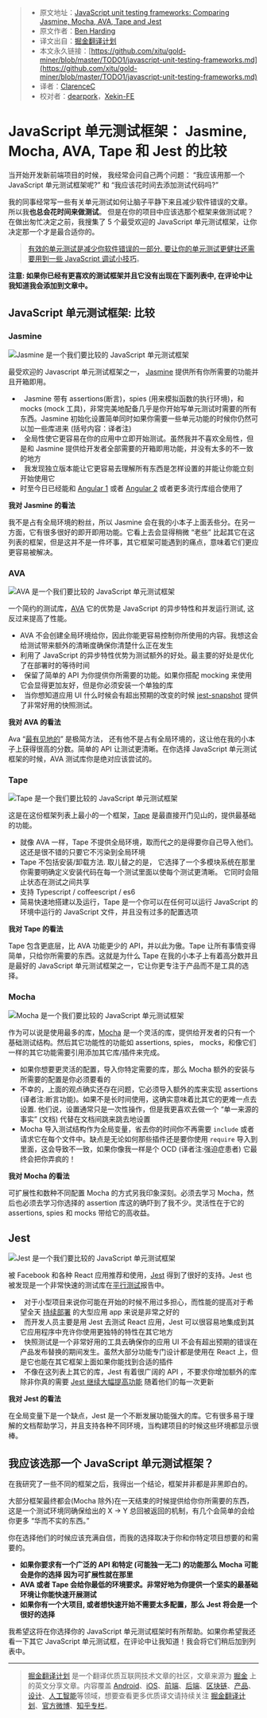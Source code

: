 > * 原文地址：[JavaScript unit testing frameworks: Comparing Jasmine, Mocha, AVA, Tape and Jest](https://raygun.com/blog/javascript-unit-testing-frameworks/)
> * 原文作者：[Ben Harding](https://raygun.com/blog/javascript-unit-testing-frameworks/)
> * 译文出自：[掘金翻译计划](https://github.com/xitu/gold-miner)
> * 本文永久链接：[https://github.com/xitu/gold-miner/blob/master/TODO1/javascript-unit-testing-frameworks.md](https://github.com/xitu/gold-miner/blob/master/TODO1/javascript-unit-testing-frameworks.md)
> * 译者：[ClarenceC](https://fe2x.cc)
> * 校对者：[dearpork](https://github.com/Usey95)，[Xekin-FE](https://github.com/Xekin-FE)

# JavaScript 单元测试框架： Jasmine, Mocha, AVA, Tape 和 Jest 的比较

当开始开发新前端项目的时候， 我经常会问自己两个问题： “我应该用那一个 JavaScript 单元测试框架呢?” 和 “我应该花时间去添加测试代码吗?”

我的同事经常写一些有关单元测试如何让脑子平静下来且减少软件错误的文章。 所以我**也总会花时间来做测试**。 但是在你的项目中应该选那个框架来做测试呢？ 在做出匆忙决定之前，我搜集了 5 个最受欢迎的 JavaScript 单元测试框架，让你决定那一个才是最合适你的。

> [有效的单元测试是减少你软件错误的一部分. 要让你的单元测试更健壮还需要用到一些 JavaScript 调试小技巧](https://raygun.com/javascript-debugging-tips)。

**注意: 如果你已经有更喜欢的测试框架并且它没有出现在下面列表中, 在评论中让我知道我会添加到文章中。**

## JavaScript 单元测试框架: 比较

### Jasmine

![Jasmine 是一个我们要比较的 JavaScript 单元测试框架](https://raygun.com/blog/wp-content/uploads/2017/05/Front-end-development-frameworks.png "Jasmine logo - behavior driven JavaScript")

最受欢迎的 Javascript 单元测试框架之一， [Jasmine](https://jasmine.github.io/) 提供所有你所需要的功能并且开箱即用。

*   Jasmine 带有 assertions(断言)，spies (用来模拟函数的执行环境)，和 mocks (mock 工具)，非常完美地配备几乎是你开始写单元测试时需要的所有东西。Jasmine 初始化设置简单同时如果你需要一些单元功能的时候你仍然可以加一些库进来 (括号内容：译者注)
*   全局性使它更容易在你的应用中立即开始测试。虽然我并不喜欢全局性，但是和 Jasmine 提供给开发者全部需要的开箱即用功能，并没有太多的不一致的地方
*   我发现独立版本能让它更容易去理解所有东西是怎样设置的并能让你能立刻开始使用它
*   时至今日已经能和 [Angular 1](https://docs.angularjs.org/guide/unit-testing) 或者 [Angular 2](https://docs.angularjs.org/guide/unit-testing) 或者更多流行库组合使用了

**我对 Jasmine 的看法**

我不是占有全局环境的粉丝，所以 Jasmine 会在我的小本子上面丢些分。在另一方面，它有很多很好的即开即用功能。它看上去会显得稍微 “老些” 比起其它在这列表的框架，但是这并不是一件坏事，其它框架可能遇到的痛点，意味着它们更应更容易被解决。

### AVA

![AVA 是一个我们要比较的 JavaScript 单元测试框架](https://raygun.com/blog/wp-content/uploads/2017/05/Front-end-development-frameworks-1.png "AVA logo")

一个简约的测试库，[AVA](https://github.com/avajs/ava)  它的优势是 JavaScript 的异步特性和并发运行测试, 这反过来提高了性能。

*   AVA 不会创建全局环境给你，因此你能更容易控制你所使用的内容。我想这会给测试带来额外的清晰度确保你清楚什么正在发生 
*   利用了 JavaScript 的异步特性优势为测试额外的好处。最主要的好处是优化了在部署时的等待时间
*   保留了简单的 API 为你提供你所需要的功能。如果你搭配 mocking 来使用它会显得更加友好，但是你必须安装一个单独的库
*   当你想知道应用 UI 什么时候会有超出预期的改变的时候 [jest-snapshot](https://facebook.github.io/jest/blog/2016/07/27/jest-14.html) 提供了非常好用的快照测试。

**我对 AVA 的看法**

Ava “[最有见地的](https://github.com/avajs/ava#why-not-mocha-tape-tap)” 是极简方法， 还有他不是占有全局环境的，这让他在我的小本子上获得很高的分数。简单的 API 让测试更清晰。在你选择 JavaScript 单元测试框架的时候，AVA 测试库你是绝对应该尝试的。

### Tape

![Tape 是一个我们要比较的 JavaScript 单元测试框架](https://raygun.com/blog/wp-content/uploads/2017/05/Front-end-development-frameworks-2.png "An image of Tape ")

这是在这份框架列表上最小的一个框架，[Tape](https://github.com/substack/tape) 是最直接开门见山的，提供最基础的功能。

*  就像 AVA 一样，Tape 不提供全局环境，取而代之的是得要你自己导入他们。 这还是很不错的只要它不污染到全局环境
*   Tape 不包括安装/卸载方法. 取儿替之的是， 它选择了一个多模块系统在那里你需要明确定义安装代码在每一个测试里面以使每个测试更清晰。 它同时会阻止状态在测试之间共享
*   支持 Typescript / coffeescript / es6 
*   简易快速地搭建以及运行，Tape 是一个你可以在任何可以运行 JavaScript 的环境中运行的 JavaScript 文件，并且没有过多的配置选项

**我对 Tape 的看法**

Tape 包含更底层，比 AVA 功能更少的 API，并以此为傲。Tape 让所有事情变得简单，只给你所需要的东西。这就是为什么 Tape 在我的小本子上有着高分数并且是最好的 JavaScript 单元测试框架之一，它让你更专注于产品而不是工具的选择。

### Mocha

![Mocha 是一个我们要比较的 JavaScript 单元测试框架](https://raygun.com/blog/wp-content/uploads/2017/05/Front-end-development-frameworks-3.png "Mocha logo")

作为可以说是使用最多的库，[Mocha](https://mochajs.org/) 是一个灵活的库，提供给开发者的只有一个基础测试结构。然后其它功能性的功能如 assertions, spies， mocks，和像它们一样的其它功能需要引用添加其它库/插件来完成。

*   如果你想要更灵活的配置，导入你特定需要的库，那么 Mocha 额外的安装与所需要的配置是你必须要看的
*   不幸的，上面的观点确实还存在问题，它必须导入额外的库来实现 assertions (译者注:断言功能)。如果不是长时间使用，这确实意味着比其它的更难一点去设置. 他们说，设置通常只是一次性操作，但是我更喜欢去做一个 “单一来源的事实” (文档) 代替在文档间跳来跳去地设置   
*   Mocha 导入测试结构作为全局变量，省去你的时间你不再需要 `include` 或者请求它在每个文件中。缺点是无论如何那些插件还是要你使用 `require` 导入到里面，这会导致不一致，如果你像我一样是个 OCD (译者注:强迫症患者) 它最终会把你弄疯的！

**我对 Mocha 的看法**

可扩展性和数种不同配置 Mocha 的方式另我印象深刻。必须去学习 Mocha，然后也必须去学习你选择的 assertion 库这的确吓到了我不少。灵活性在于它的 assertions, spies 和 mocks 带给它的高收益。

## Jest

![Jest 是一个我们要比较的 JavaScript 单元测试框架](https://raygun.com/blog/wp-content/uploads/2017/05/Front-end-development-frameworks-4.png "Jest logo")

被 Facebook 和各种 React 应用推荐和使用，[Jest](https://facebook.github.io/jest/) 得到了很好的支持。Jest 也被发现是一个非常快速的测试库在[平行测试](http://facebook.github.io/jest/blog/2016/03/11/javascript-unit-testing-performance.html)报告中。

*   对于小型项目来说你可能在开始的时候不用过多担心，而性能的提高对于希望全天 [持续部署](https://raygun.com/blog/continuous-deployment/) 的大型应用 app 来说是非常之好的
*   而开发人员主要是用 Jest 去测试 React 应用，Jest 可以很容易地集成到其它应用程序中充许你使用更独特的特性在其它地方
*   快照测试是一个非常好用的工具去确保你的应用 UI 不会有超出预期的错误在产品发布替换的期间发生。虽然大部分功能专门设计都是使用在 React 上，但是它也能在其它框架上面如果你能找到合适的插件 
*   不像在这列表上其它的库，Jest 有着很广阔的 API ，不要求你增加额外的库除非你真的需要
[Jest 继续大幅提高功能](https://facebook.github.io/jest/blog/) 随着他们的每一次更新

**我对 Jest 的看法**

在全局变量下是一个缺点，Jest 是一个不断发展功能强大的库。它有很多易于理解的文档帮助学习，并且支持各种不同环境，当构建项目的时候这些环境都显示很棒。

## 我应该选那一个 JavaScript 单元测试框架？

在我研究了一些不同的框架之后，我得出一个结论，框架并非都是非黑即白的。

大部分框架最终都会(Mocha 除外)在一天结束的时候提供给你你所需要的东西，这是一个测试环境同确保给出的 X -> Y 总回被返回的机制，有几个会简单的会给你更多 “华而不实的东西。”

你在选择他们的时候应该充满自信，而我的选择取决于你和你特定项目想要的和需要的。

*   **如果你要求有一个广泛的 API 和特定 (可能独一无二) 的功能那么 Mocha 可能会是你的选择 因为可扩展性就在那里**
*   **AVA 或者 Tape 会给你最低的环境要求。非常好地为你提供一个坚实的最基础环境让你能快速开展测试**
*   **如果你有一个大项目, 或者想快速开始不需要太多配置，那么 Jest 将会是一个很好的选择**

我希望这将在你选择你的 JavaScript 单元测试框架时有所帮助。如果你希望我还看一下其它 JavaScript 单元测试框，在评论中让我知道！我会将它们稍后加到列表中。


---

> [掘金翻译计划](https://github.com/xitu/gold-miner) 是一个翻译优质互联网技术文章的社区，文章来源为 [掘金](https://juejin.im) 上的英文分享文章。内容覆盖 [Android](https://github.com/xitu/gold-miner#android)、[iOS](https://github.com/xitu/gold-miner#ios)、[前端](https://github.com/xitu/gold-miner#前端)、[后端](https://github.com/xitu/gold-miner#后端)、[区块链](https://github.com/xitu/gold-miner#区块链)、[产品](https://github.com/xitu/gold-miner#产品)、[设计](https://github.com/xitu/gold-miner#设计)、[人工智能](https://github.com/xitu/gold-miner#人工智能)等领域，想要查看更多优质译文请持续关注 [掘金翻译计划](https://github.com/xitu/gold-miner)、[官方微博](http://weibo.com/juejinfanyi)、[知乎专栏](https://zhuanlan.zhihu.com/juejinfanyi)。

